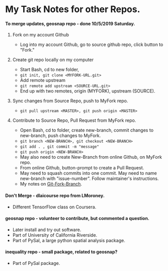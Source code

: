 # My Task Notes for other Repos.  

#### To merge updates, geosnap repo - done 10/5/2019 Saturday.  
  1. Fork on my account Github  
     - Log into my account Github, go to source github repo, click button to "Fork."  
  2. Create git repo locally on my computer     
     - Start Bash, cd to new folder, 
     - ```git init, git clone <MYFORK-URL.git>```  
     - Add remote upstream 
     - ```git remote add upstream <SOURCE-URL.git>```  
     * End up with two remotes, origin (MYFORK), upstream (SOURCE).  
  
  3. Sync changes from Source Repo, push to MyFork repo.  
     - ```git pull upstream <MASTER>, git push origin <MASTER>```  
     
  4. Contribute to Source Repo, Pull Request from MyFork repo.  
     - Open Bash, cd to folder, create new-branch, commit changes to new-branch, push changes to MyFork.  
     - ```git branch <NEW-BRANCH>, git checkout <NEW-BRANCH>```
     - ```git add . , git commit -m "message" ```
     - ```git push origin <NEW-BRANCH>```  
     - May also need to create New-Branch from online Github, on MyFork repo.
     - From online Github, button-prompt to create a Pull Request.  
  
     * May need to squash commits into one commit. May need to name new-branch with "issue-number". 
       Follow maintainer's instructions.  
     * My notes on [Git-Fork-Branch](wip1/udacity-github/Git-Fork-Branch-memo.txt).  

#### Don't Merge - dlaicourse repo from LMoroney.   
 - Different TensorFlow class on Coursera.  

#### geosnap repo - volunteer to contribute, but commented a question.  
 - Later install and try out software.  
 - Part of University of California Riverside.  
 - Part of PySal, a large python spatial analysis package.  
   
#### inequality repo - small package, related to geosnap?  
 - Part of PySal package.  
